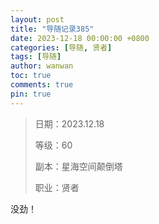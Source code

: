 ```yaml
---
layout: post
title: "导随记录385"
date: 2023-12-18 00:00:00 +0800
categories: [导随, 贤者]
tags: [导随]
author: wanwan
toc: true
comments: true
pin: true
---
```

> 日期：2023.12.18
>
> 等级：60
>
> 副本：星海空间颠倒塔
>
> 职业：贤者

没劲！